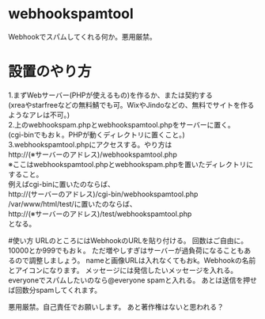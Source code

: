 # webhookspamtool

Webhookでスパムしてくれる何か。悪用厳禁。

# 設置のやり方
1.まずWebサーバー(PHPが使えるもの)を作るか、または契約する<br>
(xreaやstarfreeなどの無料鯖でも可。WixやJindoなどの、無料でサイトを作るようなアレは不可。)<br>
2.上のwebhookspam.phpとwebhookspamtool.phpをサーバーに置く。<br>
(cgi-binでもおｋ。PHPが動くディレクトリに置くこと。)<br>
3.webhookspamtool.phpにアクセスする。やり方は<br>
http://(※サーバーのアドレス)/webhookspamtool.php<br>
※ここはwebhookspamtool.phpとwebhookspam.phpを置いたディレクトリにすること。<br>
例えばcgi-binに置いたのならば、<br>
http://(サーバーのアドレス)/cgi-bin/webhookspamtool.php<br>
/var/www/html/test/に置いたのならば、<br>
http://(※サーバーのアドレス)/test/webhookspamtool.php<br>
となる。<br>

#使い方
URLのところにはWebhookのURLを貼り付ける。
回数はご自由に。10000とか999でもおｋ。
ただ増やしすぎはサーバーが過負荷になることもあるので調整しましょう。
nameと画像URLは入れなくてもおk。Webhookの名前とアイコンになります。
メッセージには発信したいメッセージを入れる。
everyoneでスパムしたいのなら@everyone spamと入れる。
あとは送信を押せば回数分spamしてくれます。

悪用厳禁。自己責任でお願いします。
あと著作権はないと思われる？
